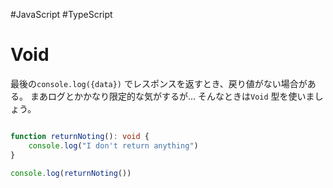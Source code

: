 #JavaScript #TypeScript 

# Void

最後の`console.log({data})` でレスポンスを返すとき、戻り値がない場合がある。
まあログとかかなり限定的な気がするが...
そんなときは`Void` 型を使いましょう。

```typescript

function returnNoting(): void {  
    console.log("I don't return anything")  
}  
  
console.log(returnNoting())

```